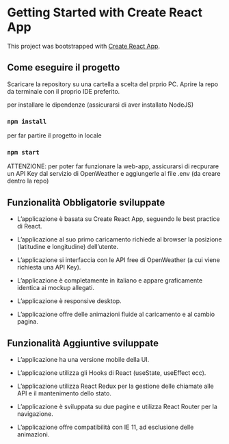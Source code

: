 # Getting Started with Create React App

This project was bootstrapped with [Create React App](https://github.com/facebook/create-react-app).

## Come eseguire il progetto

Scaricare la repository su una cartella a scelta del prprio PC.
Aprire la repo da terminale con il proprio IDE preferito.

per installare le dipendenze (assicurarsi di aver installato NodeJS)
### `npm install`

per far partire il progetto in locale
### `npm start`

ATTENZIONE: per poter far funzionare la web-app, assicurarsi di recpurare un API Key dal servizio di OpenWeather e aggiungerle al file .env (da creare dentro la repo)


## Funzionalità Obbligatorie sviluppate

- L’applicazione è basata su Create React App, seguendo le best practice di React.

- L’applicazione al suo primo caricamento richiede al browser la posizione (latitudine e longitudine) dell’utente.

- L’applicazione si interfaccia con le API free di OpenWeather (a cui viene richiesta una API Key).

- L’applicazione è completamente in italiano e appare graficamente identica ai mockup allegati.

- L’applicazione è responsive desktop.

- L’applicazione offre delle animazioni fluide al caricamento e al cambio pagina.

## Funzionalità Aggiuntive sviluppate

- L’applicazione ha una versione mobile della UI.

- L’applicazione utilizza gli Hooks di React (useState, useEffect ecc).

- L’applicazione utilizza React Redux per la gestione delle chiamate alle API e il mantenimento dello stato.

- L’applicazione è sviluppata su due pagine e utilizza React Router per la navigazione.

- L’applicazione offre compatibilità con IE 11, ad esclusione delle animazioni.
